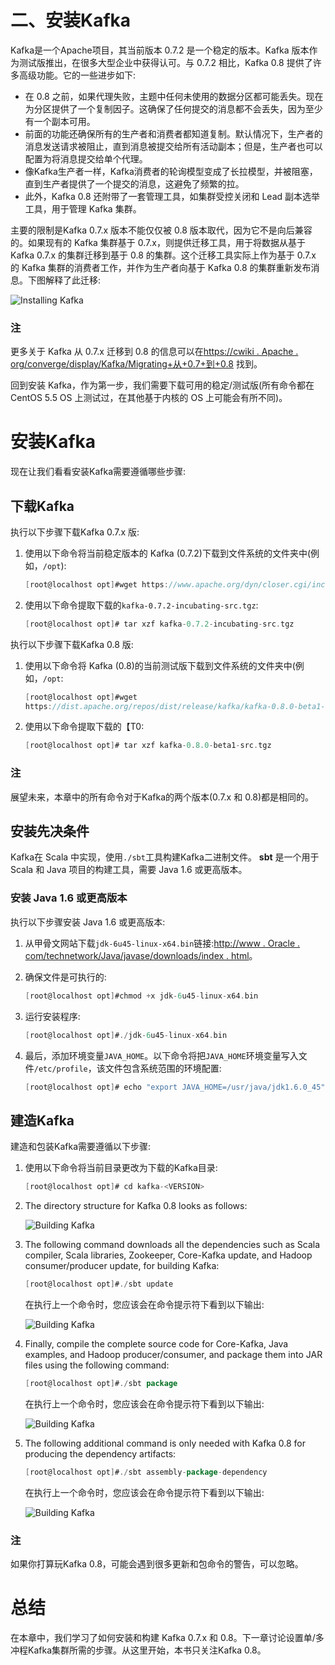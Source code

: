 # 二、安装Kafka

Kafka是一个Apache项目，其当前版本 0.7.2 是一个稳定的版本。Kafka 版本作为测试版推出，在很多大型企业中获得认可。与 0.7.2 相比，Kafka 0.8 提供了许多高级功能。它的一些进步如下:

*   在 0.8 之前，如果代理失败，主题中任何未使用的数据分区都可能丢失。现在为分区提供了一个复制因子。这确保了任何提交的消息都不会丢失，因为至少有一个副本可用。
*   前面的功能还确保所有的生产者和消费者都知道复制。默认情况下，生产者的消息发送请求被阻止，直到消息被提交给所有活动副本；但是，生产者也可以配置为将消息提交给单个代理。
*   像Kafka生产者一样，Kafka消费者的轮询模型变成了长拉模型，并被阻塞，直到生产者提供了一个提交的消息，这避免了频繁的拉。
*   此外，Kafka 0.8 还附带了一套管理工具，如集群受控关闭和 Lead 副本选举工具，用于管理 Kafka 集群。

主要的限制是Kafka 0.7.x 版本不能仅仅被 0.8 版本取代，因为它不是向后兼容的。如果现有的 Kafka 集群基于 0.7.x，则提供迁移工具，用于将数据从基于 Kafka 0.7.x 的集群迁移到基于 0.8 的集群。这个迁移工具实际上作为基于 0.7.x 的 Kafka 集群的消费者工作，并作为生产者向基于 Kafka 0.8 的集群重新发布消息。下图解释了此迁移:

![Installing Kafka](img/7938OS_02_01.jpg)

### 注

更多关于 Kafka 从 0.7.x 迁移到 0.8 的信息可以在[https://cwiki . Apache . org/converge/display/Kafka/Migrating+从+0.7+到+0.8](https://cwiki.apache.org/confluence/display/KAFKA/Migrating+from+0.7+to+0.8) 找到。

回到安装 Kafka，作为第一步，我们需要下载可用的稳定/测试版(所有命令都在 CentOS 5.5 OS 上测试过，在其他基于内核的 OS 上可能会有所不同)。

# 安装Kafka

现在让我们看看安装Kafka需要遵循哪些步骤:

## 下载Kafka

执行以下步骤下载Kafka 0.7.x 版:

1.  使用以下命令将当前稳定版本的 Kafka (0.7.2)下载到文件系统的文件夹中(例如，`/opt`):

    ```scala
    [root@localhost opt]#wget https://www.apache.org/dyn/closer.cgi/incubator/kafka/kafka-0.7.2-incubating/kafka-0.7.2-incubating-src.tgz  
    ```

2.  使用以下命令提取下载的`kafka-0.7.2-incubating-src.tgz`:

    ```scala
    [root@localhost opt]# tar xzf kafka-0.7.2-incubating-src.tgz
    ```

执行以下步骤下载Kafka 0.8 版:

1.  使用以下命令将 Kafka (0.8)的当前测试版下载到文件系统的文件夹中(例如，`/opt`:

    ```scala
    [root@localhost opt]#wget 
    https://dist.apache.org/repos/dist/release/kafka/kafka-0.8.0-beta1-src.tgz
    ```

2.  使用以下命令提取下载的【T0:

    ```scala
    [root@localhost opt]# tar xzf kafka-0.8.0-beta1-src.tgz
    ```

### 注

展望未来，本章中的所有命令对于Kafka的两个版本(0.7.x 和 0.8)都是相同的。

## 安装先决条件

Kafka在 Scala 中实现，使用`./sbt`工具构建Kafka二进制文件。 **sbt** 是一个用于 Scala 和 Java 项目的构建工具，需要 Java 1.6 或更高版本。

### 安装 Java 1.6 或更高版本

执行以下步骤安装 Java 1.6 或更高版本:

1.  从甲骨文网站下载`jdk-6u45-linux-x64.bin`链接:[http://www . Oracle . com/technetwork/Java/javase/downloads/index . html](http://www.oracle.com/technetwork/java/javase/downloads/index.html)。
2.  确保文件是可执行的:

    ```scala
    [root@localhost opt]#chmod +x jdk-6u45-linux-x64.bin 
    ```

3.  运行安装程序:

    ```scala
    [root@localhost opt]#./jdk-6u45-linux-x64.bin 
    ```

4.  最后，添加环境变量`JAVA_HOME`。以下命令将把`JAVA_HOME`环境变量写入文件`/etc/profile`，该文件包含系统范围的环境配置:

    ```scala
    [root@localhost opt]# echo "export JAVA_HOME=/usr/java/jdk1.6.0_45" >> /etc/profile
    ```

## 建造Kafka

建造和包装Kafka需要遵循以下步骤:

1.  使用以下命令将当前目录更改为下载的Kafka目录:

    ```scala
    [root@localhost opt]# cd kafka-<VERSION>
    ```

2.  The directory structure for Kafka 0.8 looks as follows:

    ![Building Kafka](img/7938OS_02_02.jpg)

3.  The following command downloads all the dependencies such as Scala compiler, Scala libraries, Zookeeper, Core-Kafka update, and Hadoop consumer/producer update, for building Kafka:

    ```scala
    [root@localhost opt]#./sbt update
    ```

    在执行上一个命令时，您应该会在命令提示符下看到以下输出:

    ![Building Kafka](img/7938OS_02_03.jpg)

4.  Finally, compile the complete source code for Core-Kafka, Java examples, and Hadoop producer/consumer, and package them into JAR files using the following command:

    ```scala
    [root@localhost opt]#./sbt package
    ```

    在执行上一个命令时，您应该会在命令提示符下看到以下输出:

    ![Building Kafka](img/7938OS_02_04.jpg)

5.  The following additional command is only needed with Kafka 0.8 for producing the dependency artifacts:

    ```scala
    [root@localhost opt]#./sbt assembly-package-dependency
    ```

    在执行上一个命令时，您应该会在命令提示符下看到以下输出:

    ![Building Kafka](img/7938OS_02_05.jpg)

### 注

如果你打算玩Kafka 0.8，可能会遇到很多更新和包命令的警告，可以忽略。

# 总结

在本章中，我们学习了如何安装和构建 Kafka 0.7.x 和 0.8。下一章讨论设置单/多冲程Kafka集群所需的步骤。从这里开始，本书只关注Kafka 0.8。